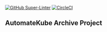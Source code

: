 [![GitHub Super-Linter](https://github.com/<OWNER>/<REPOSITORY>/workflows/Lint%20Code%20Base/badge.svg)](https://github.com/marketplace/actions/super-linter)
[![CircleCI](https://circleci.com/gh/adamkeinan/auto-kube/tree/circleci-project-setup.svg?style=svg)](https://circleci.com/gh/adamkeinan/auto-kube/tree/circleci-project-setup)


## AutomateKube Archive Project
